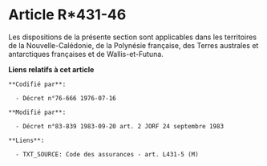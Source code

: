 # Article R*431-46

Les dispositions de la présente section sont applicables dans les territoires de la Nouvelle-Calédonie, de la Polynésie
française, des Terres australes et antarctiques françaises et de Wallis-et-Futuna.

**Liens relatifs à cet article**

	**Codifié par**:

	  - Décret n°76-666 1976-07-16

	**Modifié par**:

	  - Décret n°83-839 1983-09-20 art. 2 JORF 24 septembre 1983

	**Liens**:

	  - TXT_SOURCE: Code des assurances - art. L431-5 (M)
